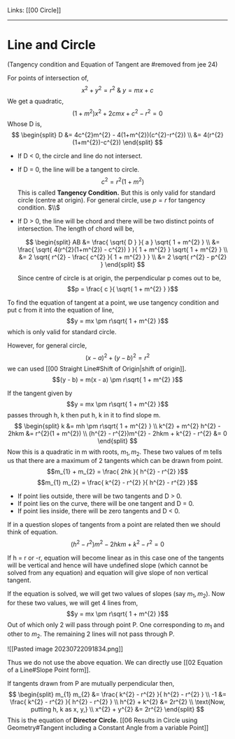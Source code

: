 Links: [[00  Circle]]
___
# Line and Circle 
 (Tangency condition and Equation of Tangent are #removed from jee 24)

For points of intersection of,
$$x^{2} + y^{2} = r^{2}\ \&\ y = mx + c$$
We get a quadratic,
$$(1+m^{2})x^{2} + 2cmx + c^{2} - r^{2} = 0$$
Whose D is,
$$
\begin{split}
D &=  4c^{2}m^{2} - 4(1+m^{2})(c^{2}-r^{2}) \\
&= 4(r^{2}(1+m^{2})-c^{2})
\end{split}
$$

- If D < 0, the circle and line do not intersect. 
- If D = 0, the line will be a tangent to circle.
	$$c^{2} = r^{2}(1 + m^{2})$$
	This is called **Tangency Condition.** But this is only valid for standard circle (centre at origin).
	For general circle, use $p = r$ for tangency condition.
	$\\$

- If D > 0, the line will be chord and there will be two distinct points of intersection. The length of chord will be,

	$$
	\begin{split}
	AB &= \frac{ \sqrt{ D } }{ a } \sqrt{ 1 + m^{2} } \\
	&= \frac{ \sqrt{ 4(r^{2}(1+m^{2}) - c^{2}) } }{ 1 + m^{2} } \sqrt{ 1 + m^{2} } \\
	&= 2 \sqrt{ r^{2} - \frac{ c^{2} }{ 1 + m^{2} } } \\
	&= 2 \sqrt{ r^{2} - p^{2} }
	\end{split}
	$$
	
	Since centre of circle is at origin, the perpendicular p comes out to be,
	$$p = \frac{ c }{ \sqrt{ 1 + m^{2} } }$$


To find the equation of tangent at a point, we use tangency condition and put c from it into the equation of line,
$$y = mx \pm r\sqrt{ 1 + m^{2} }$$
which is only valid for standard circle. 

However, for general circle, 
$$(x-a)^{2} + (y - b)^{2} = r^{2}$$
we can used [[00 Straight Line#Shift of Origin|shift of origin]]. 
$$(y - b) = m(x - a) \pm r\sqrt{ 1 + m^{2} }$$

If the tangent given by 
$$y = mx \pm r\sqrt{ 1 + m^{2} }$$
passes through h, k then put h, k in it to find slope m. 
$$
\begin{split}
k &= mh \pm r\sqrt{ 1 + m^{2} } \\
k^{2} + m^{2} h^{2} - 2hkm &= r^{2}(1 + m^{2}) \\
(h^{2} - r^{2})m^{2} - 2hkm + k^{2} - r^{2} &= 0
\end{split}
$$
Now this is a quadratic in m with roots, $m_{1}, m_{2}$. These two values of m tells us that there are a maximum of 2 tangents which can be drawn from point. 
$$m_{1} + m_{2} = \frac{ 2hk }{ h^{2} - r^{2} }$$
$$m_{1} m_{2} = \frac{ k^{2} - r^{2} }{ h^{2} - r^{2} }$$

- If point lies outside, there will be two tangents and D > 0.
- If point lies on the curve, there will be one tangent and D = 0.
- If point lies inside, there will be zero tangents and D < 0. 


If in a question slopes of tangents from a point are related then we should think of equation. 
$$(h^{2} - r^{2})m^{2} - 2hkm + k^{2} - r^{2} = 0$$

If h = r or -r, equation will become linear as in this case one of the tangents will be vertical and hence will have undefined slope (which cannot be solved from any equation) and equation will give slope of non vertical tangent. 

If the equation is solved, we will get two values of slopes (say $m_{1},m_{2}$). Now for these two values, we will get 4 lines from,
$$y = mx \pm r\sqrt{ 1 + m^{2} }$$
Out of which only 2 will pass through point P. One corresponding to $m_{1}$ and other to $m_{2}$. The remaining 2 lines will not pass through P.

![[Pasted image 20230722091834.png]]

Thus we do not use the above equation. We can directly use [[02 Equation of a Line#Slope Point form]].

If tangents drawn from P are mutually perpendicular then,
$$
\begin{split}
m_{1} m_{2} &= \frac{ k^{2} - r^{2} }{ h^{2} - r^{2} } \\
-1 &= \frac{ k^{2} - r^{2} }{ h^{2} - r^{2} } \\
h^{2} + k^{2} &= 2r^{2} \\
\text{Now, putting h, k as x, y,} \\
x^{2} + y^{2} &= 2r^{2}
\end{split}
$$
This is the equation of **Director Circle.**
[[06 Results in Circle using Geometry#Tangent including a Constant Angle from a variable Point]]
